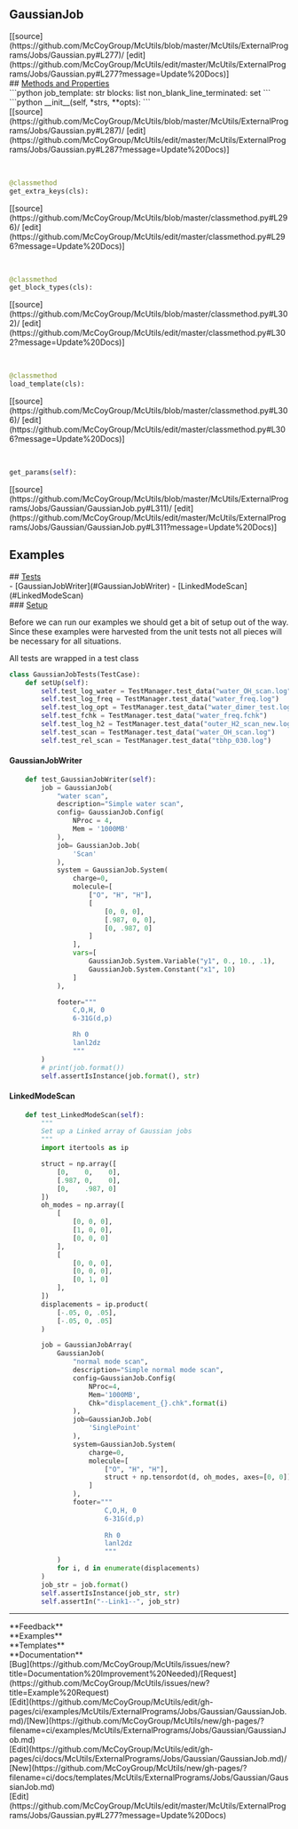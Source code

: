 ## <a id="McUtils.ExternalPrograms.Jobs.Gaussian.GaussianJob">GaussianJob</a> 

<div class="docs-source-link" markdown="1">
[[source](https://github.com/McCoyGroup/McUtils/blob/master/McUtils/ExternalPrograms/Jobs/Gaussian.py#L277)/
[edit](https://github.com/McCoyGroup/McUtils/edit/master/McUtils/ExternalPrograms/Jobs/Gaussian.py#L277?message=Update%20Docs)]
</div>









<div class="collapsible-section">
 <div class="collapsible-section collapsible-section-header" markdown="1">
## <a class="collapse-link" data-toggle="collapse" href="#methods" markdown="1"> Methods and Properties</a> <a class="float-right" data-toggle="collapse" href="#methods"><i class="fa fa-chevron-down"></i></a>
 </div>
 <div class="collapsible-section collapsible-section-body collapse show" id="methods" markdown="1">
 ```python
job_template: str
blocks: list
non_blank_line_terminated: set
```
<a id="McUtils.ExternalPrograms.Jobs.Gaussian.GaussianJob.__init__" class="docs-object-method">&nbsp;</a> 
```python
__init__(self, *strs, **opts): 
```
<div class="docs-source-link" markdown="1">
[[source](https://github.com/McCoyGroup/McUtils/blob/master/McUtils/ExternalPrograms/Jobs/Gaussian.py#L287)/
[edit](https://github.com/McCoyGroup/McUtils/edit/master/McUtils/ExternalPrograms/Jobs/Gaussian.py#L287?message=Update%20Docs)]
</div>


<a id="McUtils.ExternalPrograms.Jobs.Gaussian.GaussianJob.get_extra_keys" class="docs-object-method">&nbsp;</a> 
```python
@classmethod
get_extra_keys(cls): 
```
<div class="docs-source-link" markdown="1">
[[source](https://github.com/McCoyGroup/McUtils/blob/master/classmethod.py#L296)/
[edit](https://github.com/McCoyGroup/McUtils/edit/master/classmethod.py#L296?message=Update%20Docs)]
</div>


<a id="McUtils.ExternalPrograms.Jobs.Gaussian.GaussianJob.get_block_types" class="docs-object-method">&nbsp;</a> 
```python
@classmethod
get_block_types(cls): 
```
<div class="docs-source-link" markdown="1">
[[source](https://github.com/McCoyGroup/McUtils/blob/master/classmethod.py#L302)/
[edit](https://github.com/McCoyGroup/McUtils/edit/master/classmethod.py#L302?message=Update%20Docs)]
</div>


<a id="McUtils.ExternalPrograms.Jobs.Gaussian.GaussianJob.load_template" class="docs-object-method">&nbsp;</a> 
```python
@classmethod
load_template(cls): 
```
<div class="docs-source-link" markdown="1">
[[source](https://github.com/McCoyGroup/McUtils/blob/master/classmethod.py#L306)/
[edit](https://github.com/McCoyGroup/McUtils/edit/master/classmethod.py#L306?message=Update%20Docs)]
</div>


<a id="McUtils.ExternalPrograms.Jobs.Gaussian.GaussianJob.get_params" class="docs-object-method">&nbsp;</a> 
```python
get_params(self): 
```
<div class="docs-source-link" markdown="1">
[[source](https://github.com/McCoyGroup/McUtils/blob/master/McUtils/ExternalPrograms/Jobs/Gaussian/GaussianJob.py#L311)/
[edit](https://github.com/McCoyGroup/McUtils/edit/master/McUtils/ExternalPrograms/Jobs/Gaussian/GaussianJob.py#L311?message=Update%20Docs)]
</div>
 </div>
</div>




## Examples













<div class="collapsible-section">
 <div class="collapsible-section collapsible-section-header" markdown="1">
## <a class="collapse-link" data-toggle="collapse" href="#Tests-0bfd27" markdown="1"> Tests</a> <a class="float-right" data-toggle="collapse" href="#Tests-0bfd27"><i class="fa fa-chevron-down"></i></a>
 </div>
 <div class="collapsible-section collapsible-section-body collapse show" id="Tests-0bfd27" markdown="1">
 - [GaussianJobWriter](#GaussianJobWriter)
- [LinkedModeScan](#LinkedModeScan)

<div class="collapsible-section">
 <div class="collapsible-section collapsible-section-header" markdown="1">
### <a class="collapse-link" data-toggle="collapse" href="#Setup-e08068" markdown="1"> Setup</a> <a class="float-right" data-toggle="collapse" href="#Setup-e08068"><i class="fa fa-chevron-down"></i></a>
 </div>
 <div class="collapsible-section collapsible-section-body collapse show" id="Setup-e08068" markdown="1">
 
Before we can run our examples we should get a bit of setup out of the way.
Since these examples were harvested from the unit tests not all pieces
will be necessary for all situations.

All tests are wrapped in a test class
```python
class GaussianJobTests(TestCase):
    def setUp(self):
        self.test_log_water = TestManager.test_data("water_OH_scan.log")
        self.test_log_freq = TestManager.test_data("water_freq.log")
        self.test_log_opt = TestManager.test_data("water_dimer_test.log")
        self.test_fchk = TestManager.test_data("water_freq.fchk")
        self.test_log_h2 = TestManager.test_data("outer_H2_scan_new.log")
        self.test_scan = TestManager.test_data("water_OH_scan.log")
        self.test_rel_scan = TestManager.test_data("tbhp_030.log")
```

 </div>
</div>

#### <a name="GaussianJobWriter">GaussianJobWriter</a>
```python
    def test_GaussianJobWriter(self):
        job = GaussianJob(
            "water scan",
            description="Simple water scan",
            config= GaussianJob.Config(
                NProc = 4,
                Mem = '1000MB'
            ),
            job= GaussianJob.Job(
                'Scan'
            ),
            system = GaussianJob.System(
                charge=0,
                molecule=[
                    ["O", "H", "H"],
                    [
                        [0, 0, 0],
                        [.987, 0, 0],
                        [0, .987, 0]
                    ]
                ],
                vars=[
                    GaussianJob.System.Variable("y1", 0., 10., .1),
                    GaussianJob.System.Constant("x1", 10)
                ]
            ),

            footer="""
                C,O,H, 0
                6-31G(d,p)

                Rh 0
                lanl2dz
                """
        )
        # print(job.format())
        self.assertIsInstance(job.format(), str)
```

#### <a name="LinkedModeScan">LinkedModeScan</a>
```python
    def test_LinkedModeScan(self):
        """
        Set up a Linked array of Gaussian jobs
        """
        import itertools as ip

        struct = np.array([
            [0,    0,    0],
            [.987, 0,    0],
            [0,    .987, 0]
        ])
        oh_modes = np.array([
            [
                [0, 0, 0],
                [1, 0, 0],
                [0, 0, 0]
            ],
            [
                [0, 0, 0],
                [0, 0, 0],
                [0, 1, 0]
            ],
        ])
        displacements = ip.product(
            [-.05, 0, .05],
            [-.05, 0, .05]
        )

        job = GaussianJobArray(
            GaussianJob(
                "normal mode scan",
                description="Simple normal mode scan",
                config=GaussianJob.Config(
                    NProc=4,
                    Mem='1000MB',
                    Chk="displacement_{}.chk".format(i)
                ),
                job=GaussianJob.Job(
                    'SinglePoint'
                ),
                system=GaussianJob.System(
                    charge=0,
                    molecule=[
                        ["O", "H", "H"],
                        struct + np.tensordot(d, oh_modes, axes=[0, 0])
                    ]
                ),
                footer="""
                        C,O,H, 0
                        6-31G(d,p)
                        
                        Rh 0
                        lanl2dz
                        """
            )
            for i, d in enumerate(displacements)
        )
        job_str = job.format()
        self.assertIsInstance(job_str, str)
        self.assertIn("--Link1--", job_str)
```

 </div>
</div>






---


<div markdown="1" class="text-secondary">
<div class="container">
  <div class="row">
   <div class="col" markdown="1">
**Feedback**   
</div>
   <div class="col" markdown="1">
**Examples**   
</div>
   <div class="col" markdown="1">
**Templates**   
</div>
   <div class="col" markdown="1">
**Documentation**   
</div>
   <div class="col" markdown="1">
   
</div>
   <div class="col" markdown="1">
   
</div>
   <div class="col" markdown="1">
   
</div>
</div>
  <div class="row">
   <div class="col" markdown="1">
[Bug](https://github.com/McCoyGroup/McUtils/issues/new?title=Documentation%20Improvement%20Needed)/[Request](https://github.com/McCoyGroup/McUtils/issues/new?title=Example%20Request)   
</div>
   <div class="col" markdown="1">
[Edit](https://github.com/McCoyGroup/McUtils/edit/gh-pages/ci/examples/McUtils/ExternalPrograms/Jobs/Gaussian/GaussianJob.md)/[New](https://github.com/McCoyGroup/McUtils/new/gh-pages/?filename=ci/examples/McUtils/ExternalPrograms/Jobs/Gaussian/GaussianJob.md)   
</div>
   <div class="col" markdown="1">
[Edit](https://github.com/McCoyGroup/McUtils/edit/gh-pages/ci/docs/McUtils/ExternalPrograms/Jobs/Gaussian/GaussianJob.md)/[New](https://github.com/McCoyGroup/McUtils/new/gh-pages/?filename=ci/docs/templates/McUtils/ExternalPrograms/Jobs/Gaussian/GaussianJob.md)   
</div>
   <div class="col" markdown="1">
[Edit](https://github.com/McCoyGroup/McUtils/edit/master/McUtils/ExternalPrograms/Jobs/Gaussian.py#L277?message=Update%20Docs)   
</div>
   <div class="col" markdown="1">
   
</div>
   <div class="col" markdown="1">
   
</div>
   <div class="col" markdown="1">
   
</div>
</div>
</div>
</div>